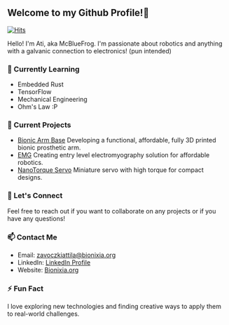 ## Welcome to my Github Profile!👋
[![Hits](https://hits.sh/github.com/McBlueFrog.svg?label=Profile%20Views&color=388ffa)](https://hits.sh/github.com/McBlueFrog/)

Hello! I'm Ati, aka McBlueFrog. I'm passionate about robotics and anything with a galvanic connection to electronics! (pun intended)

### 🌱 Currently Learning
- Embedded Rust
- TensorFlow
- Mechanical Engineering
- Ohm's Law :P

### 🔭 Current Projects
- [Bionic Arm Base](#) Developing a functional, affordable, fully 3D printed bionic prosthetic arm.
- [EMG](#) Creating entry level electromyography solution for affordable robotics.
- [NanoTorque Servo](https://github.com/Bionixia/NanoTorque) Miniature servo with high torque for compact designs.

### 💬 Let's Connect
Feel free to reach out if you want to collaborate on any projects or if you have any questions!

### 📫 Contact Me
- Email: [zavoczkiattila@bionixia.org](mailto:zavoczkiattila@bionixia.org)
- LinkedIn: [LinkedIn Profile](https://www.linkedin.com/in/attila-z%C3%A1voczki-0075a0249/)
- Website: [Bionixia.org](https://bionixia.org)

### ⚡ Fun Fact
I love exploring new technologies and finding creative ways to apply them to real-world challenges.
